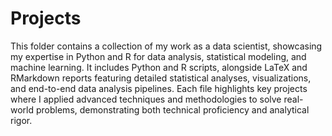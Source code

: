 # Projects

This folder contains a collection of my work as a data scientist, showcasing my expertise in Python and R for data analysis, statistical modeling, and machine learning. It includes Python and R scripts, alongside LaTeX and RMarkdown reports featuring detailed statistical analyses, visualizations, and end-to-end data analysis pipelines. Each file highlights key projects where I applied advanced techniques and methodologies to solve real-world problems, demonstrating both technical proficiency and analytical rigor.
